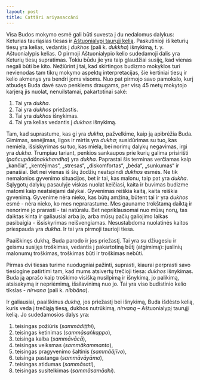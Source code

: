 ```yaml
---
layout: post
title: Cattāri ariyasaccāni
---
```

Visa Budos mokymo esmė gali būti suvesta į du nedalomus dalykus: Keturias tauriąsias tiesas ir <a href="http://theravada.lt/mokymas/post-astuonialypis-kelias">Aštuonialypį taurųjį kelią</a>. Paskutinioji iš keturių tiesų yra kelias, vedantis į _dukhos_ (pali k. _dukkha_)  išnykimą, t. y. Aštuonialypis kelias. O pirmoji Aštuonialypio kelio sudedamoji dalis yra Keturių tiesų supratimas. Tokiu būdu jie yra taip glaudžiai susiję, kad vienas negali būti be kito. Nežiūrint į tai, kad skirtingos budizmo mokyklos turi nevienodas tam tikrų mokymo aspektų interpretacijas, šie kertiniai tiesų ir kelio akmenys yra bendri joms visoms. Nuo pat pirmojo savo pamokslo, kurį atbudęs Buda davė savo penkiems draugams, per visą 45 metų mokytojo karjerą jis nuolat, nenuilstamai, pakartotinai sakė:

1. Tai yra _dukha_.
2. Tai yra _dukhos_ priežastis.
3. Tai yra _dukhos_ išnykimas.
4. Tai yra kelias vedantis į _dukhos_ išnykimą.

Tam, kad suprastume, kas gi yra _dukha_, pažvelkime, kaip ją apibrėžia Buda. Gimimas, senėjimas, ligos ir mirtis yra _dukha_; susidūrimas su tuo, kas nemiela, išsiskyrimas su tuo, kas miela, bei norimų dalykų negavimas, irgi yra _dukha_. Trumpiau tariant, penkios sankaupos prie kurių galima prisirišti (_pañcupādānakkhandha_) yra _dukha_. Paprastai šis terminas verčiamas kaip „kančia“, „kentėjimas“, „stresas“, „diskomfortas“, „bėda“, „sunkumas“ ir panašiai. Bet nei vienas iš šių žodžių neatspindi _dukhos_ esmės. Ne tik nemalonios gyvenimo situacijos, bet ir tai, kas malonu, taip pat yra _dukha_. Sąlygotų dalykų pasaulyje viskas nuolat keičiasi, kaita ir buvimas budizme matomi kaip neatsiejami dalykai. Gyvenimas reiškia kaitą, kaita reiškia gyvenimą. Gyvenime nėra nieko, kas būtų amžina, būtent tai ir yra _dukhos_ esmė - nėra nieko, ko mes neprarastume. Mes gauname trokštamą daiktą ir nenorime jo prarasti - tai natūralu. Bet nepriklausomai nuo mūsų norų, tas daiktas kinta ir galiausiai arba jo, arba mūsų pačių galiojimo laikas pasibaigia - išsiskyrimas neišvengiamas. Nesustabdoma nuolatinės kaitos priespauda yra _dukha_. Ir tai yra pirmoji taurioji tiesa.

Paaiškinęs dukhą, Buda parodo ir jos priežastį. Tai yra su džiugesiu ir geismu susijęs troškimas, vedantis į pakartotiną būtį (atgimimą): juslinių malonumų troškimas, troškimas būti ir troškimas nebūti.

Pirmas dvi tiesas turime nuodugniai pažinti, suprasti, kiaurai perprasti savo tiesiogine patirtimi tam, kad mums atsivertų trečioji tiesa: _dukhos_ išnykimas. Buda ją aprašo kaip troškimo  visišką nusilpimą ir išnykimą, jo palikimą, atsisakymą ir nepriėmimą, išsilavinimą nuo jo. Tai yra viso budistinio kelio tikslas - _nirvana_ (pali k. _nibbāna_).

Ir galiausiai, paaiškinus _dukhą_, jos priežastį bei išnykimą, Buda išdėsto kelią, kuris veda į trečiąją tiesą, dukhos nutrūkimą, _nirvaną_ – Aštuonialypį taurųjį kelią. Jo sudedamosios dalys yra:   

1. teisingas požiūris (_sammādiṭṭhi_),
2. teisingas ketinimas (_sammāsaṅkappo_),
3. teisinga kalba (_sammāvācā_),
4. teisingas veiksmas (_sammākammanto_),
5. teisingas pragyvenimo šaltinis (_sammāājīvo_),
6. teisinga pastanga (_sammāvāyāmo_),
7. teisingas atidumas (_sammāsati_),
8. teisingas susitelkimas (_sammāsamādhi_).
